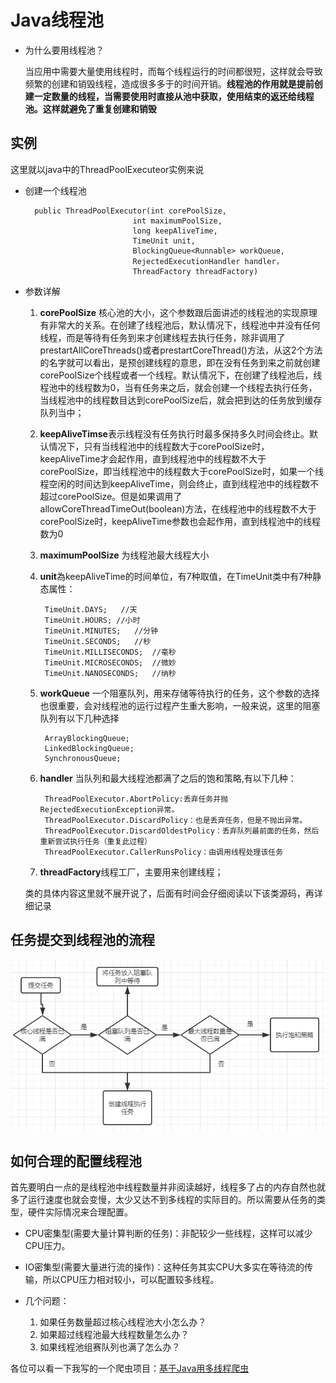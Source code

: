 # Java线程池

* 为什么要用线程池？

	当应用中需要大量使用线程时，而每个线程运行的时间都很短，这样就会导致频繁的创建和销毁线程，造成很多多于的时间开销。**线程池的作用就是提前创建一定数量的线程，当需要使用时直接从池中获取，使用结束的返还给线程池。这样就避免了重复创建和销毁**

## 实例

   这里就以java中的ThreadPoolExecuteor实例来说

* 创建一个线程池
	
	    public ThreadPoolExecutor(int corePoolSize,
                              int maximumPoolSize,
                              long keepAliveTime,
                              TimeUnit unit,
                              BlockingQueue<Runnable> workQueue,
							  RejectedExecutionHandler handler，
                              ThreadFactory threadFactory)
    

* 参数详解
	
	
	1. **corePoolSize** 核心池的大小，这个参数跟后面讲述的线程池的实现原理有非常大的关系。在创建了线程池后，默认情况下，线程池中并没有任何线程，而是等待有任务到来才创建线程去执行任务，除非调用了prestartAllCoreThreads()或者prestartCoreThread()方法，从这2个方法的名字就可以看出，是预创建线程的意思，即在没有任务到来之前就创建corePoolSize个线程或者一个线程。默认情况下，在创建了线程池后，线程池中的线程数为0，当有任务来之后，就会创建一个线程去执行任务，当线程池中的线程数目达到corePoolSize后，就会把到达的任务放到缓存队列当中；
	2. **keepAliveTimse**表示线程没有任务执行时最多保持多久时间会终止。默认情况下，只有当线程池中的线程数大于corePoolSize时，keepAliveTime才会起作用，直到线程池中的线程数不大于corePoolSize，即当线程池中的线程数大于corePoolSize时，如果一个线程空闲的时间达到keepAliveTime，则会终止，直到线程池中的线程数不超过corePoolSize。但是如果调用了allowCoreThreadTimeOut(boolean)方法，在线程池中的线程数不大于corePoolSize时，keepAliveTime参数也会起作用，直到线程池中的线程数为0
	2. **maximumPoolSize** 为线程池最大线程大小
	3. **unit**為keepAliveTime的时间单位，有7种取值，在TimeUnit类中有7种静态属性：
    		
			TimeUnit.DAYS;   //天
    		TimeUnit.HOURS; //小时
    		TimeUnit.MINUTES;   //分钟
    		TimeUnit.SECONDS;   //秒
    		TimeUnit.MILLISECONDS;  //毫秒
    		TimeUnit.MICROSECONDS;  //微妙
    		TimeUnit.NANOSECONDS;   //纳秒
	3. **workQueue** 一个阻塞队列，用来存储等待执行的任务，这个参数的选择也很重要，会对线程池的运行过程产生重大影响，一般来说，这里的阻塞队列有以下几种选择
	
			ArrayBlockingQueue;
			LinkedBlockingQueue;
			SynchronousQueue;


	4. **handler** 当队列和最大线程池都满了之后的饱和策略,有以下几种：

			ThreadPoolExecutor.AbortPolicy:丢弃任务并抛RejectedExecutionException异常。 
			ThreadPoolExecutor.DiscardPolicy：也是丢弃任务，但是不抛出异常。 
			ThreadPoolExecutor.DiscardOldestPolicy：丢弃队列最前面的任务，然后重新尝试执行任务（重复此过程）
			ThreadPoolExecutor.CallerRunsPolicy：由调用线程处理该任务 
	5. **threadFactory**线程工厂，主要用来创建线程；

	类的具体内容这里就不展开说了，后面有时间会仔细阅读以下该类源码，再详细记录

## 任务提交到线程池的流程

![流程图](https://github.com/shanyao19940801/BookeNote/blob/master/ReadingNotes/Other/src/com/yao/other/thread/image/%E6%8F%90%E4%BA%A4%E4%BB%BB%E5%8A%A1%E5%88%B0%E7%BA%BF%E7%A8%8B%E6%B1%A0.PNG)

## 如何合理的配置线程池

首先要明白一点的是线程池中线程数量并非阅读越好，线程多了占的内存自然也就多了运行速度也就会变慢，太少又达不到多线程的实际目的。所以需要从任务的类型，硬件实际情况来合理配置。

* CPU密集型(需要大量计算判断的任务)：非配较少一些线程，这样可以减少CPU压力。
* IO密集型(需要大量进行流的操作)：这种任务其实CPU大多实在等待流的传输，所以CPU压力相对较小，可以配置较多线程。 


* 几个问题：

	1. 如果任务数量超过核心线程池大小怎么办？
	2. 如果超过线程池最大线程数量怎么办？
	3. 如果线程池组赛队列也满了怎么办？

各位可以看一下我写的一个爬虫项目：[基于Java用多线程爬虫](https://github.com/shanyao19940801/douban-spider)
	
